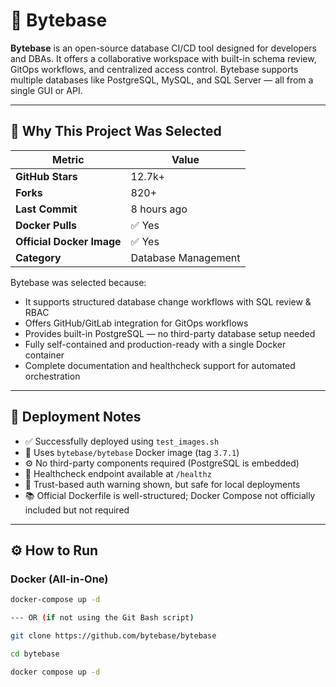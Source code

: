 # 🧩 Bytebase

**Bytebase** is an open-source database CI/CD tool designed for developers and DBAs. It offers a collaborative workspace with built-in schema review, GitOps workflows, and centralized access control. Bytebase supports multiple databases like PostgreSQL, MySQL, and SQL Server — all from a single GUI or API.

---

## 🚀 Why This Project Was Selected

| Metric                   | Value           |
|--------------------------|-----------------|
| **GitHub Stars**         | 12.7k+          |
| **Forks**                | 820+            |
| **Last Commit**          | 8 hours ago     |
| **Docker Pulls**         | ✅ Yes          |
| **Official Docker Image**| ✅ Yes          |
| **Category**             | Database Management |

Bytebase was selected because:
- It supports structured database change workflows with SQL review & RBAC
- Offers GitHub/GitLab integration for GitOps workflows
- Provides built-in PostgreSQL — no third-party database setup needed
- Fully self-contained and production-ready with a single Docker container
- Complete documentation and healthcheck support for automated orchestration

---

## 🧪 Deployment Notes

- ✅ Successfully deployed using `test_images.sh`
- 📌 Uses `bytebase/bytebase` Docker image (tag `3.7.1`)
- ⚙️ No third-party components required (PostgreSQL is embedded)
- 🧾 Healthcheck endpoint available at `/healthz`
- 🔐 Trust-based auth warning shown, but safe for local deployments
- 📚 Official Dockerfile is well-structured; Docker Compose not officially included but not required

---

## ⚙️ How to Run

### Docker (All-in-One)

```bash
docker-compose up -d

--- OR (if not using the Git Bash script)

git clone https://github.com/bytebase/bytebase

cd bytebase

docker compose up -d
